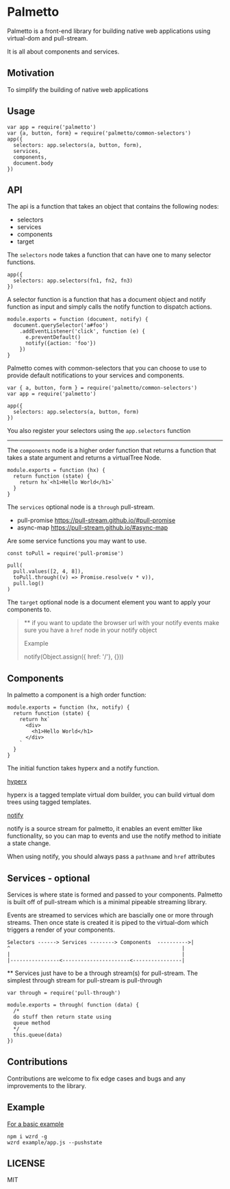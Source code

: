# Palmetto

Palmetto is a front-end library for building native web applications using virtual-dom and pull-stream.

It is all about components and services.

## Motivation

To simplify the building of native web applications

## Usage

```
var app = require('palmetto')
var {a, button, form} = require('palmetto/common-selectors')
app({
  selectors: app.selectors(a, button, form),
  services,
  components,
  document.body
})
```

## API

The api is a function that takes an object that contains the following nodes:

- selectors
- services
- components
- target  

The `selectors` node takes a function that can have one to many selector functions.

```
app({
  selectors: app.selectors(fn1, fn2, fn3)
})
```

A selector function is a function that has a document object and notify function
as input and simply calls the notify function to dispatch actions.

```
module.exports = function (document, notify) {
  document.querySelector('a#foo')
    .addEventListener('click', function (e) {
      e.preventDefault()
      notify({action: 'foo'})
    })
}
```

Palmetto comes with common-selectors that you can choose to use to provide default
notifications to your services and components.

```
var { a, button, form } = require('palmetto/common-selectors')
var app = require('palmetto')

app({
  selectors: app.selectors(a, button, form)
})
```

You also register your selectors using the `app.selectors` function

---

The `components` node is a higher order function that returns a
function that takes a state argument and returns a virtualTree Node.

```
module.exports = function (hx) {
  return function (state) {
    return hx`<h1>Hello World</h1>`
  }
}
```


The `services` optional node is a `through` pull-stream.

- pull-promise https://pull-stream.github.io/#pull-promise
- async-map https://pull-stream.github.io/#async-map

Are some service functions you may want to use.

```
const toPull = require('pull-promise')

pull(
  pull.values([2, 4, 8]),
  toPull.through((v) => Promise.resolve(v * v)),
  pull.log()
)
```


The `target` optional node is a document element you want to apply your components to.

> ** if you want to update the browser url with your notify events make sure you have a `href` node in your notify object
>
> Example
>
> notify(Object.assign({ href: '/'}, {}))

## Components

In palmetto a component is a high order function:

```
module.exports = function (hx, notify) {
  return function (state) {
    return hx`
      <div>
        <h1>Hello World</h1>
      </div>
    `
  }
}
```

The initial function takes hyperx and a notify function.

[hyperx](https://github.com/substack/hyperx)

hyperx is a tagged template virtual dom builder, you can build virtual dom trees using
tagged templates.

[notify](https://github.com/pull-stream/pull-notify)

notify is a source stream for palmetto, it enables an event emitter like functionality, so you can map to events and use the notify method to
initiate a state change.

When using notify, you should always pass a `pathname` and `href` attributes

## Services - optional

Services is where state is formed and passed to your components. Palmetto is built
off of pull-stream which is a minimal pipeable streaming library.

Events are streamed to services which are bascially one or more through streams. Then once state is created it is piped to the virtual-dom which triggers a
render of your components.

```
Selectors ------> Services --------> Components  ---------->|
^                                                        |
|                                                        |
|----------------<----------------------<----------------|
```


** Services just have to be a through stream(s) for pull-stream. The simplest
through stream for pull-stream is pull-through

```
var through = require('pull-through')

module.exports = through( function (data) {
  /*
  do stuff then return state using
  queue method
  */
  this.queue(data)
})
```

## Contributions

Contributions are welcome to fix edge cases and bugs and any improvements to the
library.

## Example

[For a basic example](./example)

```
npm i wzrd -g
wzrd example/app.js --pushstate
```

## LICENSE

MIT
